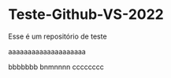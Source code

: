 # Teste-Github-VS-2022
Esse é um repositório de teste

aaaaaaaaaaaaaaaaaaaa

bbbbbbb
bnmnnnn
cccccccc
